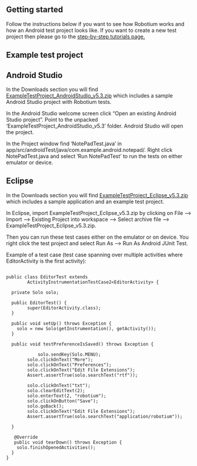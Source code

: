 ## Getting started ##
Follow the instructions below if you want to see how Robotium works and how an Android test project looks like. If you want to create a new test project then please go to the [step-by-step tutorials page.](http://code.google.com/p/robotium/wiki/RobotiumTutorials)


## Example test project ##

## Android Studio ##

In the Downloads section you will find [ExampleTestProject\_AndroidStudio\_v5.3.zip](http://dl.bintray.com/robotium/generic/ExampleTestProject_AndroidStudio_v5.3.zip) which includes a sample Android Studio project with Robotium tests.

In the Android Studio welcome screen click “Open an existing Android Studio project”. Point to the unpacked ‘ExampleTestProject\_AndroidStudio\_v5.3’ folder. Android Studio will open the project.

In the Project window find ‘NotePadTest.java’ in app/src/androidTest/java/com.example.android.notepad/. Right click NotePadTest.java and select ‘Run NotePadTest’ to run the tests on either emulator or device.

## Eclipse ##

In the Downloads section you will find [ExampleTestProject\_Eclipse\_v5.3.zip](http://dl.bintray.com/robotium/generic/ExampleTestProject_Eclipse_v5.3.zip) which includes a sample application and an example test project.

In Eclipse, import ExampleTestProject\_Eclipse\_v5.3.zip by clicking on File --> Import --> Existing Project into workspace --> Select archive file --> ExampleTestProject\_Eclipse\_v5.3.zip.

Then you can run these test cases either on the emulator or on device. You right click the test project and select Run As --> Run As Android JUnit Test.

Example of a test case (test case spanning over multiple activities where EditorActivity is the first activity):

```
 
public class EditorTest extends
		ActivityInstrumentationTestCase2<EditorActivity> {

  private Solo solo;

  public EditorTest() {
		super(EditorActivity.class);
  }

  public void setUp() throws Exception {
  	solo = new Solo(getInstrumentation(), getActivity());
  }
  
  public void testPreferenceIsSaved() throws Exception {
  
  	        solo.sendKey(Solo.MENU);
		solo.clickOnText("More");
		solo.clickOnText("Preferences");
		solo.clickOnText("Edit File Extensions");
		Assert.assertTrue(solo.searchText("rtf"));
		
		solo.clickOnText("txt");
		solo.clearEditText(2);
		solo.enterText(2, "robotium");
		solo.clickOnButton("Save");
		solo.goBack();
		solo.clickOnText("Edit File Extensions");
		Assert.assertTrue(solo.searchText("application/robotium"));
		
  }

   @Override
   public void tearDown() throws Exception {
	solo.finishOpenedActivities();
  }
}
```